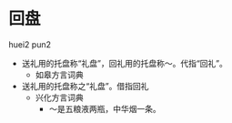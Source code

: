 # 回盘
huei2 pun2
+ 送礼用的托盘称“礼盘”，回礼用的托盘称～。代指“回礼”。
  * 如皋方言词典
+ 送礼用的托盘称之“礼盘”。借指回礼
  * 兴化方言词典
    - ～是五粮液两瓶，中华烟一条。
